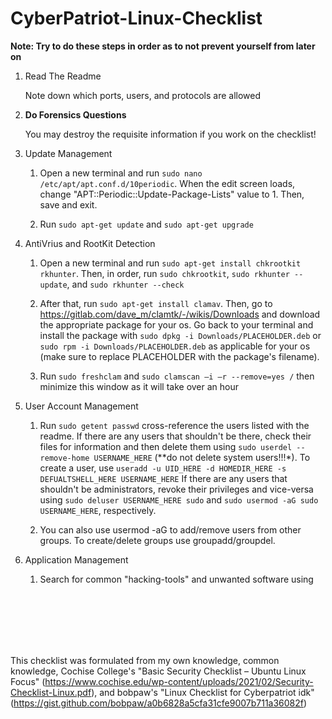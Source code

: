# CyberPatriot-Linux-Checklist
  **Note: Try to do these steps in order as to not prevent yourself from later on**

1. Read The Readme
   
     Note down which ports, users, and protocols are allowed

 
2. **Do Forensics Questions**

     You may destroy the requisite information if you work on the checklist!


3. Update Management

    1. Open a new terminal and run `sudo nano /etc/apt/apt.conf.d/10periodic`. When the edit screen loads, change "APT::Periodic::Update-Package-Lists" value to 1. Then, save and exit.
      
    2.  Run `sudo apt-get update` and `sudo apt-get upgrade`


4. AntiVrius and RootKit Detection

    1. Open a new terminal and run `sudo apt-get install chkrootkit rkhunter`. Then, in order, run `sudo chkrootkit`, `sudo rkhunter --update`, and `sudo rkhunter --check`
    
    2. After that, run `sudo apt-get install clamav`. Then, go to https://gitlab.com/dave_m/clamtk/-/wikis/Downloads and download the appropriate package for your os. Go back to your terminal and install the package with `sudo dpkg -i Downloads/PLACEHOLDER.deb` or `sudo rpm -i Downloads/PLACEHOLDER.deb` as applicable for your os (make sure to replace PLACEHOLDER with the package's filename).
    
    3. Run `sudo freshclam` and `sudo clamscan –i –r --remove=yes /` then minimize this window as it will take over an hour

  
5. User Account Management

    1. Run `sudo getent passwd` cross-reference the users listed with the readme. If there are any users that shouldn't be there, check their files for information and then delete them using `sudo userdel --remove-home USERNAME_HERE` (**do not delete system users!!!*). To create a user, use `useradd -u UID_HERE -d HOMEDIR_HERE -s DEFUALTSHELL_HERE USERNAME_HERE` If there are any users that shouldn't be administrators, revoke their privileges and vice-versa using `sudo deluser USERNAME_HERE sudo` and `sudo usermod -aG sudo USERNAME_HERE`, respectively.
  
    2. You can also use usermod -aG to add/remove users from other groups. To create/delete groups use groupadd/groupdel.


6. Application Management

    1. Search for common "hacking-tools" and unwanted software using  


<br><br><br><br><br>

This checklist was formulated from my own knowledge, common knowledge, Cochise College's "Basic Security Checklist – Ubuntu Linux Focus" (https://www.cochise.edu/wp-content/uploads/2021/02/Security-Checklist-Linux.pdf), and bobpaw's "Linux Checklist for Cyberpatriot idk" (https://gist.github.com/bobpaw/a0b6828a5cfa31cfe9007b711a36082f)
